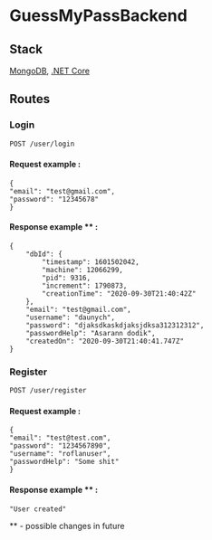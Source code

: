 # GuessMyPassBackend


## Stack

[MongoDB](https://www.mongodb.com/), [.NET Core](https://dotnet.microsoft.com/)



## Routes

### Login


```bash
POST /user/login 
```
#### Request example : 

```
{
"email": "test@gmail.com",
"password": "12345678" 
}
```

#### Response example ** : 

```
{
    "dbId": {
        "timestamp": 1601502042,
        "machine": 12066299,
        "pid": 9316,
        "increment": 1790873,
        "creationTime": "2020-09-30T21:40:42Z"
    },
    "email": "test@gmail.com",
    "username": "daunych",
    "password": "djaksdkaskdjaksjdksa312312312",
    "passwordHelp": "Asarann dodik",
    "createdOn": "2020-09-30T21:40:41.747Z"
}
```

### Register
```bash
POST /user/register
```

#### Request example : 

```
{
"email": "test@test.com",
"password": "1234567890",
"username": "roflanuser",
"passwordHelp": "Some shit"
}
```

#### Response example ** : 

```
"User created"               
```

** - possible changes in future
